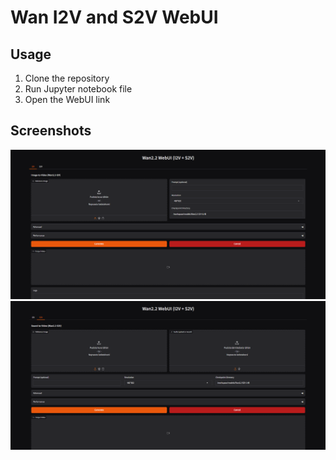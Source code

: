 # Wan I2V and S2V WebUI

## Usage

1. Clone the repository
2. Run Jupyter notebook file
3. Open the WebUI link

## Screenshots

![Wan I2V](screenshot-1.png)
![Wan S2V](screenshot-2.png)
